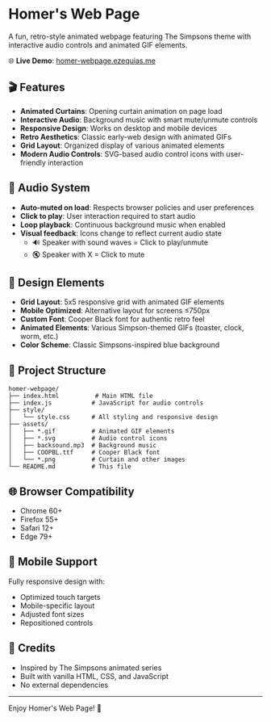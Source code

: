 # Homer's Web Page

A fun, retro-style animated webpage featuring The Simpsons theme with interactive audio controls and animated GIF elements.

🌐 **Live Demo**: [homer-webpage.ezequias.me](https://homer-webpage.ezequias.me)

## 🎬 Features

- **Animated Curtains**: Opening curtain animation on page load
- **Interactive Audio**: Background music with smart mute/unmute controls
- **Responsive Design**: Works on desktop and mobile devices
- **Retro Aesthetics**: Classic early-web design with animated GIFs
- **Grid Layout**: Organized display of various animated elements
- **Modern Audio Controls**: SVG-based audio control icons with user-friendly interaction

## 🎵 Audio System

- **Auto-muted on load**: Respects browser policies and user preferences
- **Click to play**: User interaction required to start audio
- **Loop playback**: Continuous background music when enabled
- **Visual feedback**: Icons change to reflect current audio state
  - 🔊 Speaker with sound waves = Click to play/unmute
  - 🔇 Speaker with X = Click to mute

## 🎨 Design Elements

- **Grid Layout**: 5x5 responsive grid with animated GIF elements
- **Mobile Optimized**: Alternative layout for screens ≤750px
- **Custom Font**: Cooper Black font for authentic retro feel
- **Animated Elements**: Various Simpson-themed GIFs (toaster, clock, worm, etc.)
- **Color Scheme**: Classic Simpsons-inspired blue background

## 📁 Project Structure

```
homer-webpage/
├── index.html          # Main HTML file
├── index.js           # JavaScript for audio controls
├── style/
│   └── style.css      # All styling and responsive design
├── assets/
│   ├── *.gif          # Animated GIF elements
│   ├── *.svg          # Audio control icons
│   ├── backsound.mp3  # Background music
│   ├── COOPBL.ttf     # Cooper Black font
│   └── *.png          # Curtain and other images
└── README.md          # This file
```

## 🌐 Browser Compatibility

- Chrome 60+
- Firefox 55+
- Safari 12+
- Edge 79+

## 📱 Mobile Support

Fully responsive design with:

- Optimized touch targets
- Mobile-specific layout
- Adjusted font sizes
- Repositioned controls

## 🎨 Credits

- Inspired by The Simpsons animated series
- Built with vanilla HTML, CSS, and JavaScript
- No external dependencies

---

Enjoy Homer's Web Page! 🍩
